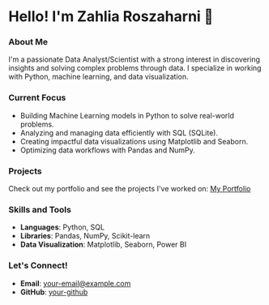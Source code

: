 # Hello! I'm Zahlia Roszaharni 👋

### About Me

I'm a passionate Data Analyst/Scientist with a strong interest in discovering insights and solving complex problems through data. I specialize in working with Python, machine learning, and data visualization.

### Current Focus

- Building Machine Learning models in Python to solve real-world problems.
- Analyzing and managing data efficiently with SQL (SQLite).
- Creating impactful data visualizations using Matplotlib and Seaborn.
- Optimizing data workflows with Pandas and NumPy.

### Projects

Check out my portfolio and see the projects I've worked on: [My Portfolio](#)

### Skills and Tools

- **Languages**: Python, SQL
- **Libraries**: Pandas, NumPy, Scikit-learn
- **Data Visualization**: Matplotlib, Seaborn, Power BI

### Let's Connect!

- **Email**: [your-email@example.com](mailto:your-email@example.com)
- **GitHub**: [your-github](https://github.com/your-github)


